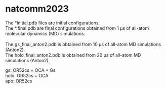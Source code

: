 # natcomm2023
The *initial.pdb files are initial configurations.<br>
The *.final.pdb are final configurations obtained from 1 µs of all-atom molecular dynamics (MD) simulations.<br><br>
The gs_final_anton2.pdb is obtained from 10 µs of all-atom MD simulations (Anton2).<br>
The holo_final_anton2.pdb is obtained from 20 µs of all-atom MD simulations (Anton2).<br>

gs: OR52cs + OCA + Gs <br>
holo: OR52cs + OCA <br>
apo: OR52cs <br>
